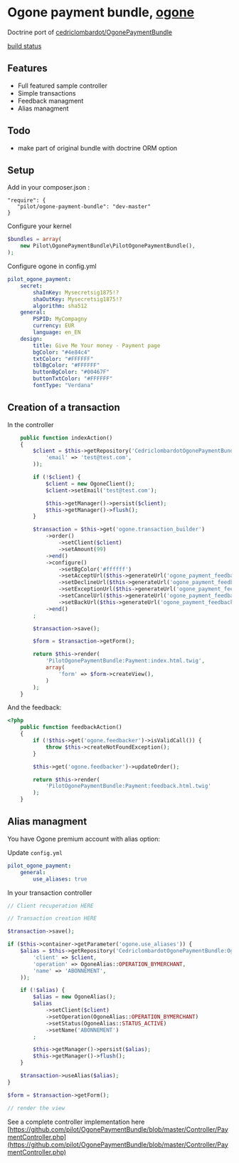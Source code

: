 # Ogone payment bundle, [ogone](http://ogone.com)

Doctrine port of [cedriclombardot/OgonePaymentBundle](https://github.com/cedriclombardot/OgonePaymentBundle)

[build status](https://secure.travis-ci.org/pilot/OgonePaymentBundle.png)

## Features

* Full featured sample controller
* Simple transactions
* Feedback managment
* Alias managment

## Todo

* make part of original bundle with doctrine ORM option

## Setup

Add in your composer.json :

```
"require": {
   "pilot/ogone-payment-bundle": "dev-master"
}
```

Configure your kernel

```php
$bundles = array(
    new Pilot\OgonePaymentBundle\PilotOgonePaymentBundle(),
);
```

Configure ogone in config.yml

```yaml
pilot_ogone_payment:
    secret:
        shaInKey: Mysecretsig1875!?
        shaOutKey: Mysecretsig1875!?
        algorithm: sha512
    general:
        PSPID: MyCompagny
        currency: EUR
        language: en_EN
    design:
        title: Give Me Your money - Payment page
        bgColor: "#4e84c4"
        txtColor: "#FFFFFF"
        tblBgColor: "#FFFFFF"
        buttonBgColor: "#00467F"
        buttonTxtColor: "#FFFFFF"
        fontType: "Verdana"
```


## Creation of a transaction

In the controller

```php
    public function indexAction()
    {
        $client = $this->getRepository('CedriclombardotOgonePaymentBundle:OgoneClient')->findOneBy(array(
            'email' => 'test@test.com',
        ));

        if (!$client) {
            $client = new OgoneClient();
            $client->setEmail('test@test.com');

            $this->getManager()->persist($client);
            $this->getManager()->flush();
        }

        $transaction = $this->get('ogone.transaction_builder')
            ->order()
                ->setClient($client)
                ->setAmount(99)
            ->end()
            ->configure()
                ->setBgColor('#ffffff')
                ->setAcceptUrl($this->generateUrl('ogone_payment_feedback', array(), true))
                ->setDeclineUrl($this->generateUrl('ogone_payment_feedback', array(), true))
                ->setExceptionUrl($this->generateUrl('ogone_payment_feedback', array(), true))
                ->setCancelUrl($this->generateUrl('ogone_payment_feedback', array(), true))
                ->setBackUrl($this->generateUrl('ogone_payment_feedback', array(), true))
            ->end()
        ;

        $transaction->save();

        $form = $transaction->getForm();

        return $this->render(
            'PilotOgonePaymentBundle:Payment:index.html.twig',
            array(
                'form' => $form->createView(),
            )
        );
    }
```


And the feedback:

```php
<?php
    public function feedbackAction()
    {
        if (!$this->get('ogone.feedbacker')->isValidCall()) {
            throw $this->createNotFoundException();
        }

        $this->get('ogone.feedbacker')->updateOrder();

        return $this->render(
            'PilotOgonePaymentBundle:Payment:feedback.html.twig'
        );
    }

```

## Alias managment

You have Ogone premium account with alias option:

Update `config.yml`

```yaml
pilot_ogone_payment:
    general:
        use_aliases: true
```

In your transaction controller

``` php
// Client recuperation HERE

// Transaction creation HERE

$transaction->save();

if ($this->container->getParameter('ogone.use_aliases')) {
    $alias = $this->getRepository('CedriclombardotOgonePaymentBundle:OgoneAlias')->findOneBy(array(
        'client' => $client,
        'operation' => OgoneAlias::OPERATION_BYMERCHANT,
        'name' => 'ABONNEMENT',
    ));

    if (!$alias) {
        $alias = new OgoneAlias();
        $alias
            ->setClient($client)
            ->setOperation(OgoneAlias::OPERATION_BYMERCHANT)
            ->setStatus(OgoneAlias::STATUS_ACTIVE)
            ->setName('ABONNEMENT')
        ;

        $this->getManager()->persist($alias);
        $this->getManager()->flush();
    }

    $transaction->useAlias($alias);
}

$form = $transaction->getForm();

// render the view
```

See a complete controller implementation here [https://github.com/pilot/OgonePaymentBundle/blob/master/Controller/PaymentController.php](https://github.com/pilot/OgonePaymentBundle/blob/master/Controller/PaymentController.php)

